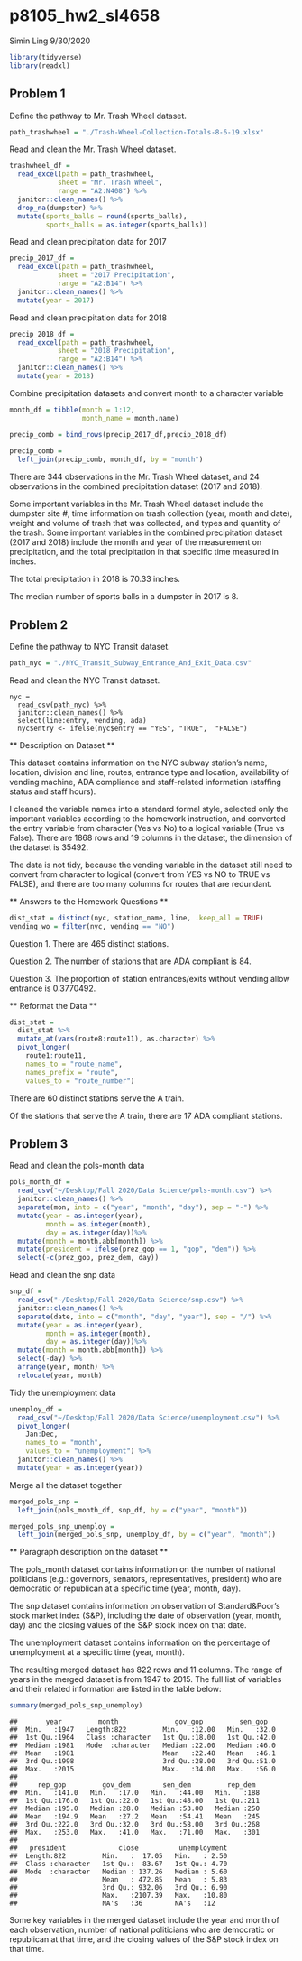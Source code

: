 p8105\_hw2\_sl4658
================
Simin Ling
9/30/2020

``` r
library(tidyverse)
library(readxl)
```

## Problem 1

Define the pathway to Mr. Trash Wheel dataset.

``` r
path_trashwheel = "./Trash-Wheel-Collection-Totals-8-6-19.xlsx"
```

Read and clean the Mr. Trash Wheel dataset.

``` r
trashwheel_df = 
  read_excel(path = path_trashwheel, 
            sheet = "Mr. Trash Wheel", 
            range = "A2:N408") %>%
  janitor::clean_names() %>%
  drop_na(dumpster) %>%
  mutate(sports_balls = round(sports_balls),
         sports_balls = as.integer(sports_balls))
```

Read and clean precipitation data for 2017

``` r
precip_2017_df = 
  read_excel(path = path_trashwheel, 
            sheet = "2017 Precipitation", 
            range = "A2:B14") %>%
  janitor::clean_names() %>%
  mutate(year = 2017)
```

Read and clean precipitation data for 2018

``` r
precip_2018_df = 
  read_excel(path = path_trashwheel, 
            sheet = "2018 Precipitation", 
            range = "A2:B14") %>%
  janitor::clean_names() %>%
  mutate(year = 2018)
```

Combine precipitation datasets and convert month to a character variable

``` r
month_df = tibble(month = 1:12,
                  month_name = month.name)

precip_comb = bind_rows(precip_2017_df,precip_2018_df)
  
precip_comb = 
  left_join(precip_comb, month_df, by = "month")
```

There are 344 observations in the Mr. Trash Wheel dataset, and 24
observations in the combined precipitation dataset (2017 and 2018).

Some important variables in the Mr. Trash Wheel dataset include the
dumpster site \#, time information on trash collection (year, month and
date), weight and volume of trash that was collected, and types and
quantity of the trash. Some important variables in the combined
precipitation dataset (2017 and 2018) include the month and year of the
measurement on precipitation, and the total precipitation in that
specific time measured in inches.

The total precipitation in 2018 is 70.33 inches.

The median number of sports balls in a dumpster in 2017 is 8.

## Problem 2

Define the pathway to NYC Transit dataset.

``` r
path_nyc = "./NYC_Transit_Subway_Entrance_And_Exit_Data.csv"
```

Read and clean the NYC Transit dataset.

``` r, message=FALSE
nyc = 
  read_csv(path_nyc) %>%
  janitor::clean_names() %>%
  select(line:entry, vending, ada) 
  nyc$entry <- ifelse(nyc$entry == "YES", "TRUE",  "FALSE")
```

\*\* Description on Dataset \*\*

This dataset contains information on the NYC subway station’s name,
location, division and line, routes, entrance type and location,
availability of vending machine, ADA compliance and staff-related
information (staffing status and staff hours).

I cleaned the variable names into a standard formal style, selected only
the important variables according to the homework instruction, and
converted the entry variable from character (Yes vs No) to a logical
variable (True vs False). There are 1868 rows and 19 columns in the
dataset, the dimension of the dataset is 35492.

The data is not tidy, because the vending variable in the dataset still
need to convert from character to logical (convert from YES vs NO to
TRUE vs FALSE), and there are too many columns for routes that are
redundant.

\*\* Answers to the Homework Questions \*\*

``` r
dist_stat = distinct(nyc, station_name, line, .keep_all = TRUE)
vending_wo = filter(nyc, vending == "NO")

```

Question 1. There are 465 distinct stations.

Question 2. The number of stations that are ADA compliant is 84.

Question 3. The proportion of station entrances/exits without vending
allow entrance is 0.3770492.

\*\* Reformat the Data \*\*

``` r
dist_stat = 
  dist_stat %>%
  mutate_at(vars(route8:route11), as.character) %>%
  pivot_longer(
    route1:route11,
    names_to = "route_name",
    names_prefix = "route",
    values_to = "route_number")
```

There are 60 distinct stations serve the A train.

Of the stations that serve the A train, there are 17 ADA compliant
stations.

## Problem 3

Read and clean the pols-month data

``` r
pols_month_df = 
  read_csv("~/Desktop/Fall 2020/Data Science/pols-month.csv") %>%
  janitor::clean_names() %>%
  separate(mon, into = c("year", "month", "day"), sep = "-") %>% 
  mutate(year = as.integer(year),
         month = as.integer(month),
         day = as.integer(day))%>%
  mutate(month = month.abb[month]) %>%
  mutate(president = ifelse(prez_gop == 1, "gop", "dem")) %>%
  select(-c(prez_gop, prez_dem, day))
```

Read and clean the snp data

``` r
snp_df = 
  read_csv("~/Desktop/Fall 2020/Data Science/snp.csv") %>%
  janitor::clean_names() %>%
  separate(date, into = c("month", "day", "year"), sep = "/") %>% 
  mutate(year = as.integer(year),
         month = as.integer(month),
         day = as.integer(day))%>%
  mutate(month = month.abb[month]) %>%
  select(-day) %>%
  arrange(year, month) %>%
  relocate(year, month)
```

Tidy the unemployment data

``` r
unemploy_df = 
  read_csv("~/Desktop/Fall 2020/Data Science/unemployment.csv") %>%
  pivot_longer(
    Jan:Dec,
    names_to = "month",
    values_to = "unemployment") %>%
  janitor::clean_names() %>%
  mutate(year = as.integer(year)) 
```

Merge all the dataset together

``` r
merged_pols_snp = 
  left_join(pols_month_df, snp_df, by = c("year", "month"))

merged_pols_snp_unemploy = 
  left_join(merged_pols_snp, unemploy_df, by = c("year", "month"))
```

\*\* Paragraph description on the dataset \*\*

The pols\_month dataset contains information on the number of national
politicians (e.g.: governors, senators, representatives, president) who
are democratic or republican at a specific time (year, month, day).

The snp dataset contains information on observation of Standard\&Poor’s
stock market index (S\&P), including the date of observation (year,
month, day) and the closing values of the S\&P stock index on that date.

The unemployment dataset contains information on the percentage of
unemployment at a specific time (year, month).

The resulting merged dataset has 822 rows and 11 columns. The range of
years in the merged dataset is from 1947 to 2015. The full list of
variables and their related information are listed in the table below:

``` r
summary(merged_pols_snp_unemploy)
```

    ##       year         month              gov_gop         sen_gop    
    ##  Min.   :1947   Length:822         Min.   :12.00   Min.   :32.0  
    ##  1st Qu.:1964   Class :character   1st Qu.:18.00   1st Qu.:42.0  
    ##  Median :1981   Mode  :character   Median :22.00   Median :46.0  
    ##  Mean   :1981                      Mean   :22.48   Mean   :46.1  
    ##  3rd Qu.:1998                      3rd Qu.:28.00   3rd Qu.:51.0  
    ##  Max.   :2015                      Max.   :34.00   Max.   :56.0  
    ##                                                                  
    ##     rep_gop         gov_dem        sen_dem         rep_dem   
    ##  Min.   :141.0   Min.   :17.0   Min.   :44.00   Min.   :188  
    ##  1st Qu.:176.0   1st Qu.:22.0   1st Qu.:48.00   1st Qu.:211  
    ##  Median :195.0   Median :28.0   Median :53.00   Median :250  
    ##  Mean   :194.9   Mean   :27.2   Mean   :54.41   Mean   :245  
    ##  3rd Qu.:222.0   3rd Qu.:32.0   3rd Qu.:58.00   3rd Qu.:268  
    ##  Max.   :253.0   Max.   :41.0   Max.   :71.00   Max.   :301  
    ##                                                              
    ##   president             close          unemployment  
    ##  Length:822         Min.   :  17.05   Min.   : 2.50  
    ##  Class :character   1st Qu.:  83.67   1st Qu.: 4.70  
    ##  Mode  :character   Median : 137.26   Median : 5.60  
    ##                     Mean   : 472.85   Mean   : 5.83  
    ##                     3rd Qu.: 932.06   3rd Qu.: 6.90  
    ##                     Max.   :2107.39   Max.   :10.80  
    ##                     NA's   :36        NA's   :12

Some key variables in the merged dataset include the year and month of
each observation, number of national politicians who are democratic or
republican at that time, and the closing values of the S\&P stock index
on that time.
